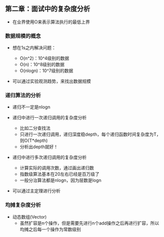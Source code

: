## 第二章：面试中的复杂度分析

- 在业界使用O来表示算法执行的最低上界

### 数据规模的概念

- 想在1s之内解决问题：
  - O(n^2)：10^4级别的数据
  - O(n)：10^8级别的数据
  - O(nlogn)：10^7级别的数据

- 可以通过实验观测趋势，来找出数据规模

### 递归算法的分析

- 递归不一定是nlogn

- 递归中进行一次递归调用的复杂度分析
  - 比如二分查找法
  - 只进行一次递归调用，递归深度稳depth，每个递归函数时间复杂度为T，则O(T\*depth)
  - 分析出depth就好！

- 递归中进行多次递归调用的复杂度分析
  - 计算实际的调用次数，通过画出递归数
  - 指数级算法基本在20左右已经是百万级了
  - 一般分治算法都是nlogn，因为层数是logn

- 可以通过主定理进行分析

### 均摊复杂度分析

- 动态数组(Vector)
  - 虽然扩容是n个操作，但是需要先进行n个add操作之后再进行扩容，所以均摊之后每一个操作为常数级别